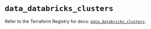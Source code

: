 # `data_databricks_clusters`

Refer to the Terraform Registry for docs: [`data_databricks_clusters`](https://registry.terraform.io/providers/databricks/databricks/1.59.0/docs/data-sources/clusters).
